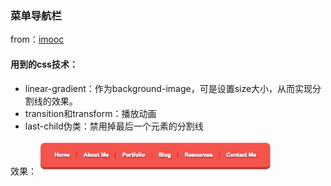 ### 菜单导航栏

from：[imooc](http://www.imooc.com/code/1881)

#### 用到的css技术：
* linear-gradient：作为background-image，可是设置size大小，从而实现分割线的效果。
* transition和transform：播放动画
* last-child伪类：禁用掉最后一个元素的分割线

效果：
<img src="https://github.com/mrFranklin/FE-Useful-Code/blob/master/Menu/menu.png" width="375px" style="display:inline;">